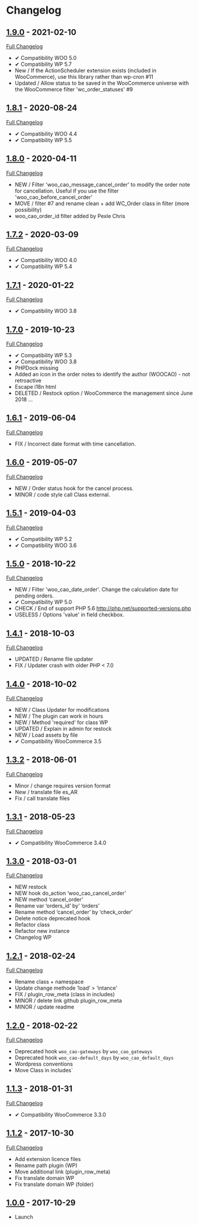 # Changelog

## [1.9.0](https://github.com/rvola/woo-cancel-abandoned-order/tree/1.9.0) - 2021-02-10
[Full Changelog](https://github.com/rvola/woo-cancel-abandoned-order/compare/1.8.1...1.9.0)

* ✔︎ Compatibility WOO 5.0
* ✔︎ Compatibility WP 5.7
* New / If the ActionScheduler extension exists (included in WooCommerce), use this library rather than wp-cron #11
* Updated / Allow status to be saved in the WooCommerce universe with the WooCommerce filter 'wc_order_statuses' #9

## [1.8.1](https://github.com/rvola/woo-cancel-abandoned-order/tree/1.8.1) - 2020-08-24
[Full Changelog](https://github.com/rvola/woo-cancel-abandoned-order/compare/1.8.0...1.8.1)

* ✔︎ Compatibility WOO 4.4
* ✔︎ Compatibility WP 5.5

## [1.8.0](https://github.com/rvola/woo-cancel-abandoned-order/tree/1.8.0) - 2020-04-11
[Full Changelog](https://github.com/rvola/woo-cancel-abandoned-order/compare/1.7.2...1.8.0)

* NEW / Filter 'woo_cao_message_cancel_order' to modify the order note for cancellation. Useful if you use the filter 'woo_cao_before_cancel_order'
* MOVE / filter #7 and rename clean + add WC_Order class in filter (more possibility)
* woo_cao_order_id filter added by Pexle Chris

## [1.7.2](https://github.com/rvola/woo-cancel-abandoned-order/tree/1.7.2) - 2020-03-09
[Full Changelog](https://github.com/rvola/woo-cancel-abandoned-order/compare/1.7.1...1.7.2)

* ✔︎ Compatibility WOO 4.0
* ✔︎ Compatibility WP 5.4

## [1.7.1](https://github.com/rvola/woo-cancel-abandoned-order/tree/1.7.1) - 2020-01-22
[Full Changelog](https://github.com/rvola/woo-cancel-abandoned-order/compare/1.7.0...1.7.1)

* ✔︎ Compatibility WOO 3.8

## [1.7.0](https://github.com/rvola/woo-cancel-abandoned-order/tree/1.7.0) - 2019-10-23
[Full Changelog](https://github.com/rvola/woo-cancel-abandoned-order/compare/1.6.1...1.7.0)

* ✔︎ Compatibility WP 5.3
* ✔︎ Compatibility WOO 3.8
* PHPDock missing
* Added an icon in the order notes to identify the author (WOOCAO) - not retroactive
* Escape i18n html
* DELETED / Restock option / WooCommerce the management since June 2018 ...

## [1.6.1](https://github.com/rvola/woo-cancel-abandoned-order/tree/1.6.1) - 2019-06-04
[Full Changelog](https://github.com/rvola/woo-cancel-abandoned-order/compare/1.6.0...1.6.1)

* FIX / Incorrect date format with time cancellation.

## [1.6.0](https://github.com/rvola/woo-cancel-abandoned-order/tree/1.6.0) - 2019-05-07
[Full Changelog](https://github.com/rvola/woo-cancel-abandoned-order/compare/1.5.1...1.6.0)

* NEW / Order status hook for the cancel process.
* MINOR / code style call Class external.

## [1.5.1](https://github.com/rvola/woo-cancel-abandoned-order/tree/1.5.1) - 2019-04-03
[Full Changelog](https://github.com/rvola/woo-cancel-abandoned-order/compare/1.5.0...1.5.1)

* ✔︎ Compatibility WP 5.2
* ✔︎ Compatibility WOO 3.6

## [1.5.0](https://github.com/rvola/woo-cancel-abandoned-order/tree/1.5.0) - 2018-10-22
[Full Changelog](https://github.com/rvola/woo-cancel-abandoned-order/compare/1.4.1...1.5.0)

* NEW / Filter 'woo_cao_date_order'. Change the calculation date for pending orders.
* ✔︎ Compatibility WP 5.0
* CHECK / End of support PHP 5.6 http://php.net/supported-versions.php
* USELESS / Options 'value' in field checkbox.

## [1.4.1](https://github.com/rvola/woo-cancel-abandoned-order/tree/1.4.1) - 2018-10-03
[Full Changelog](https://github.com/rvola/woo-cancel-abandoned-order/compare/1.4.0...1.4.1)

* UPDATED / Rename file updater
* FIX / Updater crash with older PHP < 7.0

## [1.4.0](https://github.com/rvola/woo-cancel-abandoned-order/tree/1.4.0) - 2018-10-02
[Full Changelog](https://github.com/rvola/woo-cancel-abandoned-order/compare/1.3.2...1.4.0)

* NEW / Class Updater for modifications
* NEW / The plugin can work in hours
* NEW / Method 'required' for class WP
* UPDATED / Explain in admin for restock
* NEW / Load assets by file
* ✔︎ Compatibility WooCommerce 3.5

## [1.3.2](https://github.com/rvola/woo-cancel-abandoned-order/tree/1.3.2) - 2018-06-01
[Full Changelog](https://github.com/rvola/woo-cancel-abandoned-order/compare/1.3.1...1.3.2)

* Minor / change requires version format
* New / translate file es_AR
* Fix / call translate files

## [1.3.1](https://github.com/rvola/woo-cancel-abandoned-order/tree/1.3.1) - 2018-05-23
[Full Changelog](https://github.com/rvola/woo-cancel-abandoned-order/compare/1.3.0...1.3.1)

* ✔︎ Compatibility WooCommerce 3.4.0

## [1.3.0](https://github.com/rvola/woo-cancel-abandoned-order/tree/1.3.0) - 2018-03-01
[Full Changelog](https://github.com/rvola/woo-cancel-abandoned-order/compare/1.2.1...1.3.0)

* NEW restock
* NEW hook do_action ‘woo_cao_cancel_order’
* NEW method ‘cancel_order’
* Rename var ‘orders_id’ by’ ‘orders’
* Rename method ‘cancel_order’ by ‘check_order’
* Delete notice deprecated hook
* Refactor class
* Refactor new instance
* Changelog WP

## [1.2.1](https://github.com/rvola/woo-cancel-abandoned-order/tree/1.2.1) - 2018-02-24
[Full Changelog](https://github.com/rvola/woo-cancel-abandoned-order/compare/1.2.0...1.2.1)

* Rename class + namespace
* Update change methode ‘load’ > ‘intance'
* FIX / plugin_row_meta (class in includes)
* MINOR / delete link github plugin_row_meta
* MINOR / update readme

## [1.2.0](https://github.com/rvola/woo-cancel-abandoned-order/tree/1.2.0) - 2018-02-22
[Full Changelog](https://github.com/rvola/woo-cancel-abandoned-order/compare/1.1.3...1.2.0)

* Deprecated hook `woo_cao-gateways` by `woo_cao_gateways`
* Deprecated hook `woo_cao-default_days` by `woo_cao_default_days`
* Wordpress conventions
* Move Class in includes`

## [1.1.3](https://github.com/rvola/woo-cancel-abandoned-order/tree/1.1.3) - 2018-01-31
[Full Changelog](https://github.com/rvola/woo-cancel-abandoned-order/compare/1.1.2...1.1.3)

* ✔︎ Compatibility WooCommerce 3.3.0

## [1.1.2](https://github.com/rvola/woo-cancel-abandoned-order/tree/1.1.2) - 2017-10-30
[Full Changelog](https://github.com/rvola/woo-cancel-abandoned-order/compare/1.0.0...1.1.2)

* Add extension licence files
* Rename path plugin (WP)
* Move additional link (plugin_row_meta)
* Fix translate domain WP
* Fix translate domain WP (folder)

## [1.0.0](https://github.com/rvola/woo-cancel-abandoned-order/tree/1.0.0) - 2017-10-29

* Launch
